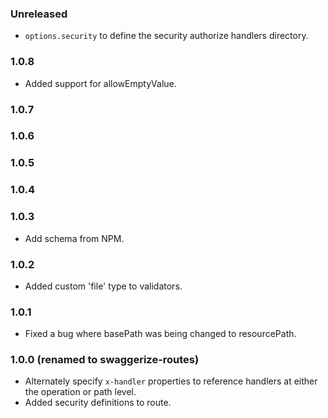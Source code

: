 ### Unreleased

- `options.security` to define the security authorize handlers directory.

### 1.0.8

- Added support for allowEmptyValue.

### 1.0.7

### 1.0.6

### 1.0.5

### 1.0.4

### 1.0.3

- Add schema from NPM.

### 1.0.2

- Added custom 'file' type to validators.

### 1.0.1

- Fixed a bug where basePath was being changed to resourcePath.

### 1.0.0 (renamed to swaggerize-routes)

- Alternately specify `x-handler` properties to reference handlers at either the operation or path level.
- Added security definitions to route.
